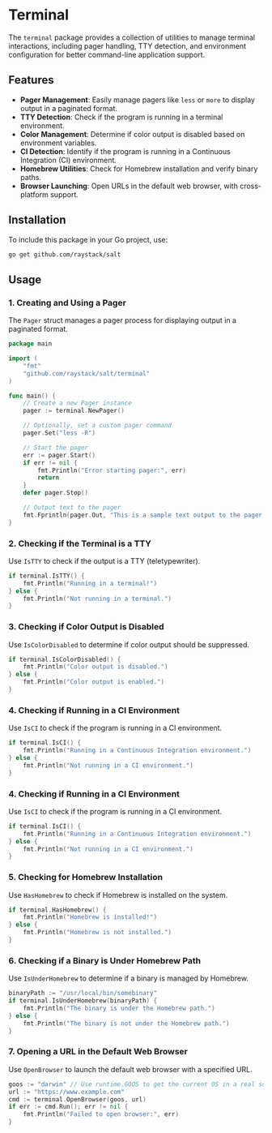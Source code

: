 # Terminal

The `terminal` package provides a collection of utilities to manage terminal interactions, including pager handling, TTY detection, and environment configuration for better command-line application support.

## Features

- **Pager Management**: Easily manage pagers like `less` or `more` to display output in a paginated format.
- **TTY Detection**: Check if the program is running in a terminal environment.
- **Color Management**: Determine if color output is disabled based on environment variables.
- **CI Detection**: Identify if the program is running in a Continuous Integration (CI) environment.
- **Homebrew Utilities**: Check for Homebrew installation and verify binary paths.
- **Browser Launching**: Open URLs in the default web browser, with cross-platform support.

## Installation

To include this package in your Go project, use:

```bash
go get github.com/raystack/salt
```

## Usage

### 1. Creating and Using a Pager

The `Pager` struct manages a pager process for displaying output in a paginated format.

```go
package main

import (
    "fmt"
    "github.com/raystack/salt/terminal"
)

func main() {
    // Create a new Pager instance
    pager := terminal.NewPager()

    // Optionally, set a custom pager command
    pager.Set("less -R")

    // Start the pager
    err := pager.Start()
    if err != nil {
        fmt.Println("Error starting pager:", err)
        return
    }
    defer pager.Stop()

    // Output text to the pager
    fmt.Fprintln(pager.Out, "This is a sample text output to the pager.")
}
```

### 2. Checking if the Terminal is a TTY

Use `IsTTY` to check if the output is a TTY (teletypewriter).

```go
if terminal.IsTTY() {
    fmt.Println("Running in a terminal!")
} else {
    fmt.Println("Not running in a terminal.")
}
```

### 3. Checking if Color Output is Disabled

Use `IsColorDisabled` to determine if color output should be suppressed.

```go
if terminal.IsColorDisabled() {
    fmt.Println("Color output is disabled.")
} else {
    fmt.Println("Color output is enabled.")
}
```

### 4. Checking if Running in a CI Environment

Use `IsCI` to check if the program is running in a CI environment.

```go
if terminal.IsCI() {
    fmt.Println("Running in a Continuous Integration environment.")
} else {
    fmt.Println("Not running in a CI environment.")
}
```


### 4. Checking if Running in a CI Environment

Use `IsCI` to check if the program is running in a CI environment.

```go
if terminal.IsCI() {
    fmt.Println("Running in a Continuous Integration environment.")
} else {
    fmt.Println("Not running in a CI environment.")
}
```

### 5. Checking for Homebrew Installation

Use `HasHomebrew` to check if Homebrew is installed on the system.

```go
if terminal.HasHomebrew() {
    fmt.Println("Homebrew is installed!")
} else {
    fmt.Println("Homebrew is not installed.")
}
```

### 6. Checking if a Binary is Under Homebrew Path

Use `IsUnderHomebrew` to determine if a binary is managed by Homebrew.

```go
binaryPath := "/usr/local/bin/somebinary"
if terminal.IsUnderHomebrew(binaryPath) {
    fmt.Println("The binary is under the Homebrew path.")
} else {
    fmt.Println("The binary is not under the Homebrew path.")
}
```

### 7. Opening a URL in the Default Web Browser

Use `OpenBrowser` to launch the default web browser with a specified URL.

```go
goos := "darwin" // Use runtime.GOOS to get the current OS in a real scenario
url := "https://www.example.com"
cmd := terminal.OpenBrowser(goos, url)
if err := cmd.Run(); err != nil {
    fmt.Println("Failed to open browser:", err)
}
```